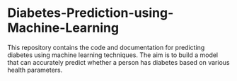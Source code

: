 # Diabetes-Prediction-using-Machine-Learning
This repository contains the code and documentation for predicting diabetes using machine learning techniques. The aim is to build a model that can accurately predict whether a person has diabetes based on various health parameters.
